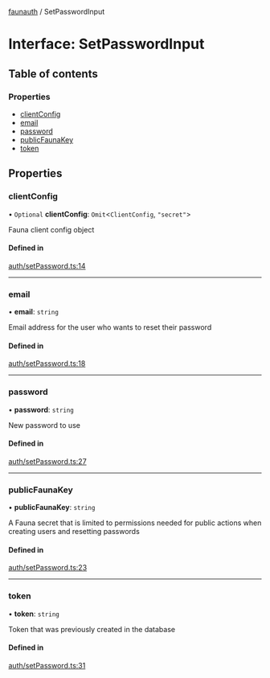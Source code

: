 [faunauth](../index.md) / SetPasswordInput

# Interface: SetPasswordInput

## Table of contents

### Properties

- [clientConfig](SetPasswordInput.md#clientconfig)
- [email](SetPasswordInput.md#email)
- [password](SetPasswordInput.md#password)
- [publicFaunaKey](SetPasswordInput.md#publicfaunakey)
- [token](SetPasswordInput.md#token)

## Properties

### clientConfig

• `Optional` **clientConfig**: `Omit`<`ClientConfig`, ``"secret"``\>

Fauna client config object

#### Defined in

[auth/setPassword.ts:14](https://github.com/alexnitta/faunauth/blob/8cbba2b/src/auth/setPassword.ts#L14)

___

### email

• **email**: `string`

Email address for the user who wants to reset their password

#### Defined in

[auth/setPassword.ts:18](https://github.com/alexnitta/faunauth/blob/8cbba2b/src/auth/setPassword.ts#L18)

___

### password

• **password**: `string`

New password to use

#### Defined in

[auth/setPassword.ts:27](https://github.com/alexnitta/faunauth/blob/8cbba2b/src/auth/setPassword.ts#L27)

___

### publicFaunaKey

• **publicFaunaKey**: `string`

A Fauna secret that is limited to permissions needed for public actions when creating users
and resetting passwords

#### Defined in

[auth/setPassword.ts:23](https://github.com/alexnitta/faunauth/blob/8cbba2b/src/auth/setPassword.ts#L23)

___

### token

• **token**: `string`

Token that was previously created in the database

#### Defined in

[auth/setPassword.ts:31](https://github.com/alexnitta/faunauth/blob/8cbba2b/src/auth/setPassword.ts#L31)
